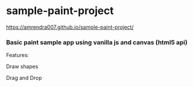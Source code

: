 # sample-paint-project
https://amrendra007.github.io/sample-paint-project/

### Basic paint sample app using vanilla js and canvas (html5 api)

Features:

Draw shapes


Drag and Drop
